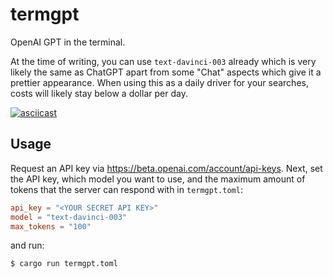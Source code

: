 # termgpt

OpenAI GPT in the terminal.

At the time of writing, you can use `text-davinci-003` already which is very likely the same as ChatGPT apart from some "Chat" aspects which give it a prettier appearance.
When using this as a daily driver for your searches, costs will likely stay below a dollar per day.

[![asciicast](https://asciinema.org/a/553907.svg)](https://asciinema.org/a/553907)

## Usage

Request an API key via <https://beta.openai.com/account/api-keys>.
Next, set the API key, which model you want to use, and the maximum amount of tokens that the server can respond with in `termgpt.toml`:

```toml
api_key = "<YOUR SECRET API KEY>"
model = "text-davinci-003"
max_tokens = "100"
```

and run:

```sh
$ cargo run termgpt.toml
```
